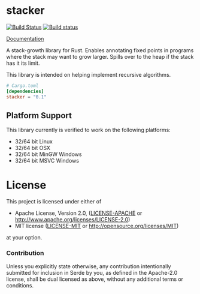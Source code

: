 # stacker

[![Build Status](https://travis-ci.org/alexcrichton/stacker.svg?branch=master)](https://travis-ci.org/alexcrichton/stacker)
[![Build status](https://ci.appveyor.com/api/projects/status/1yca9gp2bhe9h2by?svg=true)](https://ci.appveyor.com/project/alexcrichton/stacker)

[Documentation](https://docs.rs/stacker)

A stack-growth library for Rust. Enables annotating fixed points in programs
where the stack may want to grow larger. Spills over to the heap if the stack
has it its limit.

This library is intended on helping implement recursive algorithms.

```toml
# Cargo.toml
[dependencies]
stacker = "0.1"
```

## Platform Support

This library currently is verified to work on the following platforms:

* 32/64 bit Linux
* 32/64 bit OSX
* 32/64 bit MinGW Windows
* 32/64 bit MSVC Windows

# License

This project is licensed under either of

 * Apache License, Version 2.0, ([LICENSE-APACHE](LICENSE-APACHE) or
   http://www.apache.org/licenses/LICENSE-2.0)
 * MIT license ([LICENSE-MIT](LICENSE-MIT) or
   http://opensource.org/licenses/MIT)

at your option.

### Contribution

Unless you explicitly state otherwise, any contribution intentionally submitted
for inclusion in Serde by you, as defined in the Apache-2.0 license, shall be
dual licensed as above, without any additional terms or conditions.
